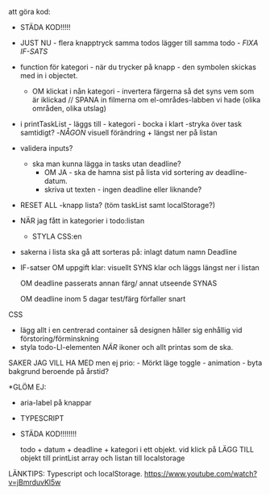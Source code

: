 att göra kod:

- STÄDA KOD!!!!!

- JUST NU - flera knapptryck samma todos lägger till samma todo - _FIXA IF-SATS_
- function för kategori - när du trycker på knapp - den symbolen skickas med in i objectet.
    - OM klickat i nån kategori - invertera färgerna så det syns vem som är iklickad
            // SPANA in filmerna om el-områdes-labben vi hade (olika områden, olika utslag)

- i printTaskList - läggs till
                            - kategori 
                            - bocka i klart
                                -stryka över task samtidigt?
                                -_NÅGON_ visuell förändring + längst ner på listan
- validera inputs?
    - ska man kunna lägga in tasks utan deadline?
        - OM JA - ska de hamna sist på lista vid sortering av deadline-datum.
        - skriva ut texten - ingen deadline eller liknande?

- RESET ALL -knapp lista? (töm taskList samt localStorage?)
        
- NÄR jag fått in kategorier i todo:listan
    - STYLA CSS:en

- sakerna i lista ska gå att sorteras på:
	inlagt datum
	namn
	Deadline

- IF-satser
    OM uppgift klar:
        visuellt SYNS klar och läggs längst ner i listan

    OM deadline passerats
        annan färg/ annat utseende SYNAS

    OM deadline inom 5 dagar
        test/färg förfaller snart


CSS
- lägg allt i en centrerad container så designen håller sig enhållig vid förstoring/förminskning
- styla todo-LI-elementen _NÄR_ ikoner och allt printas som de ska.

SAKER JAG VILL HA MED men ej prio:
    - Mörkt läge toggle
    - animation
    - byta bakgrund beroende på årstid?

*GLÖM EJ:
- aria-label på knappar
- TYPESCRIPT
- STÄDA KOD!!!!!!!!

    todo + datum + deadline + kategori i ett objekt.
    vid klick på LÄGG TILL
     objekt till printList array
     och listan till
        localstorage

LÄNKTIPS:
Typescript och localStorage.
https://www.youtube.com/watch?v=jBmrduvKl5w
